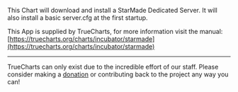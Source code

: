 This Chart will download and install a StarMade Dedicated Server. It will also install a basic server.cfg at the first startup.

This App is supplied by TrueCharts, for more information visit the manual: [https://truecharts.org/charts/incubator/starmade](https://truecharts.org/charts/incubator/starmade)

---

TrueCharts can only exist due to the incredible effort of our staff.
Please consider making a [donation](https://truecharts.org/sponsor) or contributing back to the project any way you can!
